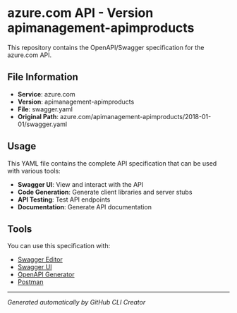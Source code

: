 # azure.com API - Version apimanagement-apimproducts

This repository contains the OpenAPI/Swagger specification for the azure.com API.

## File Information

- **Service**: azure.com
- **Version**: apimanagement-apimproducts
- **File**: swagger.yaml
- **Original Path**: azure.com/apimanagement-apimproducts/2018-01-01/swagger.yaml

## Usage

This YAML file contains the complete API specification that can be used with various tools:

- **Swagger UI**: View and interact with the API
- **Code Generation**: Generate client libraries and server stubs
- **API Testing**: Test API endpoints
- **Documentation**: Generate API documentation

## Tools

You can use this specification with:

- [Swagger Editor](https://editor.swagger.io/)
- [Swagger UI](https://swagger.io/tools/swagger-ui/)
- [OpenAPI Generator](https://openapi-generator.tech/)
- [Postman](https://www.postman.com/)

---

*Generated automatically by GitHub CLI Creator*

